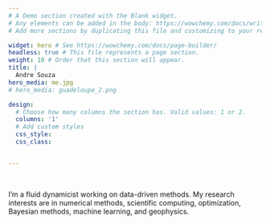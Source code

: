 ```yaml
---
# A Demo section created with the Blank widget.
# Any elements can be added in the body: https://wowchemy.com/docs/writing-markdown-latex/
# Add more sections by duplicating this file and customizing to your requirements.

widget: hero # See https://wowchemy.com/docs/page-builder/
headless: true # This file represents a page section.
weight: 10 # Order that this section will appear.
title: |
  Andre Souza
hero_media: me.jpg
# hero_media: guadeloupe_2.png

design:
  # Choose how many columns the section has. Valid values: 1 or 2.
  columns: '1'
  # Add custom styles
  css_style:
  css_class:


---
```


<br>

I’m a fluid dynamicist working on data-driven methods. My research interests are in numerical methods, scientific computing, optimization, Bayesian methods, machine learning, and geophysics.


